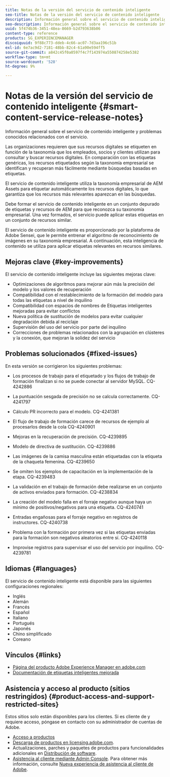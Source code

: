 ```yaml
---
title: Notas de la versión del servicio de contenido inteligente
seo-title: Notas de la versión del servicio de contenido inteligente
description: Información general sobre el servicio de contenido inteligente y problemas conocidos relacionados con el servicio.
seo-description: Información general sobre el servicio de contenido inteligente y problemas conocidos relacionados con el servicio.
uuid: 5f474b36-3451-48ea-8669-b2d793638b06
content-type: reference
products: SG_EXPERIENCEMANAGER
discoiquuid: 9f88c773-ddeb-4c66-ac07-7d3aa196c51b
exl-id: 6e7ac9d2-7181-48bb-82c4-61a90e594ff5
source-git-commit: a842c45f0a0597f4c7f143974a550874258e5382
workflow-type: tm+mt
source-wordcount: '528'
ht-degree: 9%

---
```


# Notas de la versión del servicio de contenido inteligente {#smart-content-service-release-notes}

Información general sobre el servicio de contenido inteligente y problemas conocidos relacionados con el servicio.

Las organizaciones requieren que sus recursos digitales se etiqueten en función de la taxonomía que los empleados, socios y clientes utilizan para consultar y buscar recursos digitales. En comparación con las etiquetas genéricas, los recursos etiquetados según la taxonomía empresarial se identifican y recuperan más fácilmente mediante búsquedas basadas en etiquetas.

El servicio de contenido inteligente utiliza la taxonomía empresarial de AEM Assets para etiquetar automáticamente los recursos digitales, lo que garantiza que los recursos más relevantes aparezcan en las búsquedas.

Debe formar el servicio de contenido inteligente en un conjunto depurado de etiquetas y recursos de AEM para que reconozca su taxonomía empresarial. Una vez formados, el servicio puede aplicar estas etiquetas en un conjunto de recursos similar.

El servicio de contenido inteligente es proporcionado por la plataforma de Adobe Sensei, que le permite entrenar el algoritmo de reconocimiento de imágenes en su taxonomía empresarial. A continuación, esta inteligencia de contenido se utiliza para aplicar etiquetas relevantes en recursos similares.

## Mejoras clave {#key-improvements}

El servicio de contenido inteligente incluye las siguientes mejoras clave:

* Optimizaciones de algoritmos para mejorar aún más la precisión del modelo y los valores de recuperación
* Compatibilidad con el restablecimiento de la formación del modelo para todas las etiquetas a nivel de inquilino
* Compatibilidad con espacios de nombres de Etiquetas inteligentes mejoradas para evitar conflictos
* Nueva política de sustitución de modelos para evitar cualquier degradación debida al reciclaje
* Supervisión del uso del servicio por parte del inquilino
* Correcciones de problemas relacionados con la agrupación en clústeres y la conexión, que mejoran la solidez del servicio

## Problemas solucionados {#fixed-issues}

En esta versión se corrigieron los siguientes problemas:

* Los procesos de trabajo para el etiquetado y los flujos de trabajo de formación finalizan si no se puede conectar al servidor MySQL. CQ-4242886

* La puntuación sesgada de precisión no se calcula correctamente. CQ-4241797

* Cálculo PR incorrecto para el modelo. CQ-4241381

* El flujo de trabajo de formación carece de recursos de ejemplo al procesarlos desde la cola CQ-4240901

* Mejoras en la recuperación de precisión. CQ-4239895

* Modelo de directiva de sustitución. CQ-4239886

* Las imágenes de la camisa masculina están etiquetadas con la etiqueta de la chaqueta femenina. CQ-4239650

* Se omiten los ejemplos de capacitación en la implementación de la etapa. CQ-4239483

* La validación en el trabajo de formación debe realizarse en un conjunto de activos enviados para formación. CQ-4238834

* La creación del modelo falla en el forraje negativo aunque haya un mínimo de positivos/negativos para una etiqueta. CQ-4240741

* Entradas engañosas para el forraje negativo en registros de instructores. CQ-4240738

* Problema con la formación por primera vez si las etiquetas enviadas para la formación son negativos aleatorios entre sí. CQ-4240118

* Improvise registros para supervisar el uso del servicio por inquilino. CQ-4239781

## Idiomas {#languages}

El servicio de contenido inteligente está disponible para las siguientes configuraciones regionales:

* Inglés
* Alemán
* Francés
* Español
* Italiano
* Portugués
* Japonés
* Chino simplificado
* Coreano

## Vínculos {#links}

* [Página del producto Adobe Experience Manager en adobe.com](https://www.adobe.com/marketing-cloud/experience-manager.html)
* [Documentación de etiquetas inteligentes mejorada](/help/assets/enhanced-smart-tags.md)

## Asistencia y acceso al producto (sitios restringidos) {#product-access-and-support-restricted-sites}

Estos sitios solo están disponibles para los clientes. Si es cliente de y requiere acceso, póngase en contacto con su administrador de cuentas de Adobe.

* [Acceso a productos](https://login.experiencecloud.adobe.com/exc-content/login.html)
* [Descarga de productos en licensing.adobe.com](https://licensing.adobe.com/).
* Actualizaciones, parches y paquetes de productos para funcionalidades adicionales en [Distribución de software](https://experience.adobe.com/#/downloads/content/software-distribution/en/aem.html).
* [Asistencia al cliente mediante Admin Console](https://adminconsole.adobe.com/). Para obtener más información, consulte [Nueva experiencia de asistencia al cliente de Adobe](https://docs.adobe.com/content/help/en/customer-one/using/home.html).

